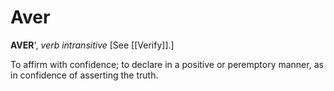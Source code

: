 # Aver

**AVER**', _verb intransitive_ \[See [[Verify]].\]

To affirm with confidence; to declare in a positive or peremptory manner, as in confidence of asserting the truth.